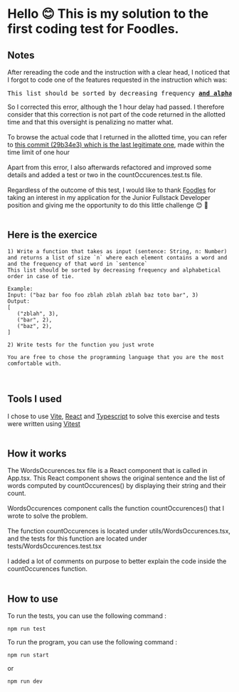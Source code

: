 # Hello 😊 This is my solution to the first coding test for Foodles.

## Notes

After rereading the code and the instruction with a clear head, I noticed that I forgot to code one of the features requested in the instruction which was:

<pre>
This list should be sorted by decreasing frequency <u><b>and alphabetical order in case of tie</b></u>.
</pre>

So I corrected this error, although the 1 hour delay had passed. I therefore consider that this correction is not part of the code returned in the allotted time and that this oversight is penalizing no matter what.
</br>
</br>
To browse the actual code that I returned in the allotted time, you can refer to [this commit (29b34e3) which is the last legitimate one](https://github.com/AdrienMasanet/foodles-first-coding-test/tree/29b34e3508e01852e6fc6e3c89786b7e4c709b5f), made within the time limit of one hour
</br>
</br>
Apart from this error, I also afterwards refactored and improved some details and added a test or two in the countOccurences.test.ts file.
</br>
</br>
Regardless of the outcome of this test, I would like to thank [Foodles](https://www.foodles.co/) for taking an interest in my application for the Junior Fullstack Developer position and giving me the opportunity to do this little challenge 😊 🧡
</br>
</br>

## Here is the exercice

```
1) Write a function that takes as input (sentence: String, n: Number)
and returns a list of size `n` where each element contains a word and and the frequency of that word in `sentence`
This list should be sorted by decreasing frequency and alphabetical order in case of tie.

Example:
Input: ("baz bar foo foo zblah zblah zblah baz toto bar", 3)
Output:
[
   ("zblah", 3),
   ("bar", 2),
   ("baz", 2),
]

2) Write tests for the function you just wrote

You are free to chose the programming language that you are the most comfortable with.
```

</br>

## Tools I used

I chose to use [Vite](https://vitejs.dev/), [React](https://fr.reactjs.org/) and [Typescript](https://www.typescriptlang.org/) to solve this exercise and tests were written using [Vitest](https://vitest.dev/)
</br>
</br>

## How it works

The WordsOccurences.tsx file is a React component that is called in App.tsx. This React component shows the original sentence and the list of words computed by countOccurences() by displaying their string and their count.
</br>
</br>
WordsOccurences component calls the function countOccurences() that I wrote to solve the problem.
</br>
</br>
The function countOccurences is located under utils/WordsOccurences.tsx, and the tests for this function are located under tests/WordsOccurences.test.tsx
</br>
</br>
I added a lot of comments on purpose to better explain the code inside the countOccurences function.
</br>
</br>

## How to use

To run the tests, you can use the following command :

```
npm run test
```

To run the program, you can use the following command :

```
npm run start
```

or

```
npm run dev
```
